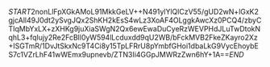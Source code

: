 $START$2nonLlFpXGkAMoL91MkkGeLV++N491ylYlQlCzV55/gUD2wN+lGxK2gjcAll49J0dt2ySvgJQx2ShKH2kEsS4wLz3XoAF4OLggkAwcXz0PCQ4/zbyCTIqMbYxLX+zXHKg9juXiaSWgN2Qx6ewEwaDuCyeRzWEVPHdJLuTwDtokNqhL3+fqlujy2Re2FcBll0yW594lLcduxdd9qU2WB/bFckMVB2FkeZKayro2Xz+ISGTmR/1DvJtSkxNc9T4Ci8y15TpLFRrU8pYmbfGHoi1dbaLkG9VycEhoybES7c1VZrLhF41wWEmx9upnevb/ZTN3Ii4GGpJMWRzZwn6hY+1A==$END$